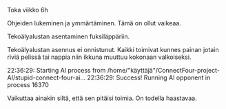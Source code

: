 Toka viikko 6h

Ohjeiden lukeminen ja ymmärtäminen. Tämä on ollut vaikeaa.

Tekoälyalustan asentaminen fuksiläppäriin. 

Tekoälyalustan asennus ei onnistunut. Kaikki toimivat kunnes painan jotain riviä pelissä tai nappia niin ikkuna muuttuu kokonaan valkoiseksi.

22:36:29: Starting AI process from /home/"käyttäjä"/ConnectFour-project-AI/stupid-connect-four-ai...
22:36:29: Success! Running AI opponent in process 16370

Vaikuttaa ainakin siltä, että sen pitäisi toimia. On todella haastavaa.

